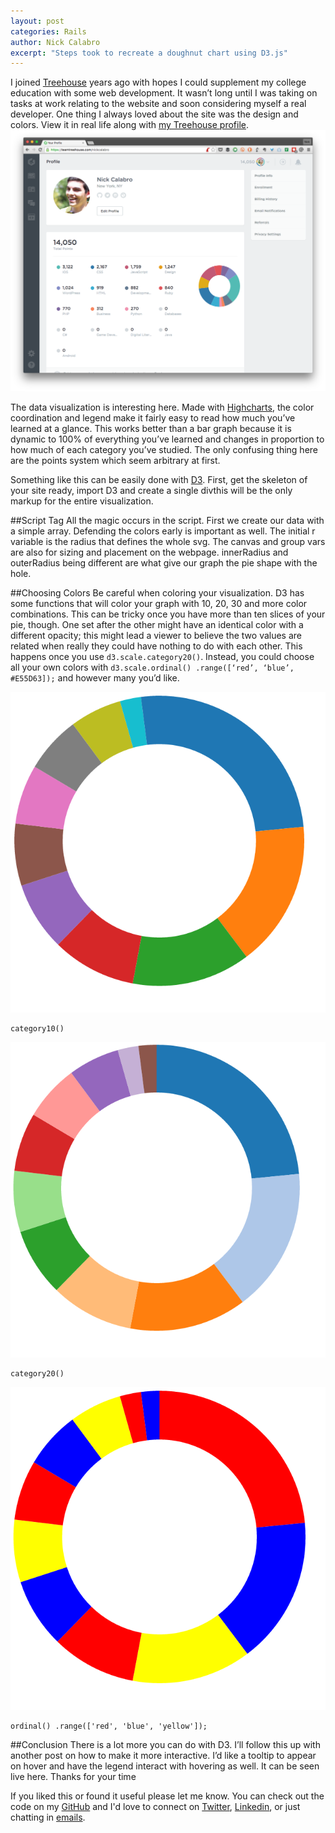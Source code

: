 ```yaml
---
layout: post
categories: Rails
author: Nick Calabro
excerpt: "Steps took to recreate a doughnut chart using D3.js"
---
```


<meta name="twitter:card" content="summary" />
<meta name="twitter:site" content="@NickCalabs" />
<meta name="twitter:title" content="{{ page.title }}" />
<meta name="twitter:description" content="Nick Calabro's Blog" />

I joined <a href="http://teamtreehouse.com">Treehouse</a> years ago with hopes I could supplement my college education with some web development. It wasn’t long until I was taking on tasks at work relating to the website and soon considering myself a real developer. One thing I always loved about the site was the design and colors. View it in real life along with <a href="https://teamtreehouse.com/nickcalabro">my Treehouse profile</a>. <br><a href="https://teamtreehouse.com/nickcalabro">![Treehouse progress page with chart example](https://raw.githubusercontent.com/NickCalabs/nickcalabs.github.io/master/img/tree.png)</a>

The data visualization is interesting here. Made with <a href="http://www.highcharts.com/"> Highcharts</a>, the color coordination and legend make it fairly easy to read how much you’ve learned at a glance. This works better than a bar graph because it is dynamic to 100% of everything you’ve learned and changes in proportion to how much of each category you’ve studied. The only confusing thing here are the points system which seem arbitrary at first.

Something like this can be easily done with <a href="http://d3js.org/">D3</a>. First, get the skeleton of your site ready, import D3 and create a single divthis will be the only markup for the entire visualization.

##Script Tag
All the magic occurs in the script. First we create our data with a simple array. Defending the colors early is important as well. The initial r variable is the radius that defines the whole svg. The canvas and group vars are also for sizing and placement on the webpage. innerRadius and outerRadius being different are what give our graph the pie shape with the hole.

##Choosing Colors
Be careful when coloring your visualization. D3 has some functions that will color your graph with 10, 20, 30 and more color combinations. This can be tricky once you have more than ten slices of your pie, though. One set after the other might have an identical color with a different opacity; this might lead a viewer to believe the two values are related when really they could have nothing to do with each other. This happens once you use `d3.scale.category20()`. Instead, you could choose all your own colors with `d3.scale.ordinal() .range([‘red’, ‘blue’, #E55D63]);` and however many you’d like.

![pie chart using catergory10](https://raw.githubusercontent.com/NickCalabs/nickcalabs.github.io/master/img/category10.png)
```
category10()
```
![pie chart using catergory20](https://raw.githubusercontent.com/NickCalabs/nickcalabs.github.io/master/img/category20.png)
```
category20()
```
![pie chart using ordinal](https://raw.githubusercontent.com/NickCalabs/nickcalabs.github.io/master/img/ordinal.png)
```
ordinal() .range(['red', 'blue', 'yellow']);
```

##Conclusion
There is a lot more you can do with D3. I’ll follow this up with another post on how to make it more interactive. I’d like a tooltip to appear on hover and have the legend interact with hovering as well. It can be seen live here. Thanks for your time

<div class="message">
  If you liked this or found it useful please let me know. You can check out the code on my <a href="http://github.com/nickcalabs">GitHub</a> and I'd love to connect on <a href="http://twitter.com/nickcalabs">Twitter</a>, <a href="http://linkedin.com/in/nickcalabro">Linkedin</a>, or just chatting in <a href="mailto:calabro.nick@gmail.com">emails</a>.
</div>